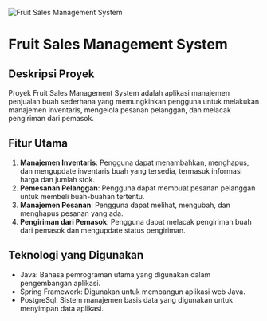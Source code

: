 ![Fruit Sales Management System](https://github.com/LukyAnaAdiP/Fruit-Sales-Management-System/assets/169117339/408cc81e-c562-49f4-8fbc-8efb9339f2e8)

# Fruit Sales Management System

## Deskripsi Proyek
Proyek Fruit Sales Management System adalah aplikasi manajemen penjualan buah sederhana yang memungkinkan pengguna untuk melakukan manajemen inventaris, mengelola pesanan pelanggan, dan melacak pengiriman dari pemasok.

## Fitur Utama
1. **Manajemen Inventaris**: Pengguna dapat menambahkan, menghapus, dan mengupdate inventaris buah yang tersedia, termasuk informasi harga dan jumlah stok.
2. **Pemesanan Pelanggan**: Pengguna dapat membuat pesanan pelanggan untuk membeli buah-buahan tertentu.
3. **Manajemen Pesanan**: Pengguna dapat melihat, mengubah, dan menghapus pesanan yang ada.
4. **Pengiriman dari Pemasok**: Pengguna dapat melacak pengiriman buah dari pemasok dan mengupdate status pengiriman.

## Teknologi yang Digunakan
- Java: Bahasa pemrograman utama yang digunakan dalam pengembangan aplikasi.
- Spring Framework: Digunakan untuk membangun aplikasi web Java.
- PostgreSql: Sistem manajemen basis data yang digunakan untuk menyimpan data aplikasi.
